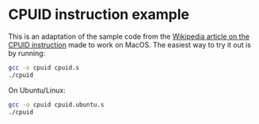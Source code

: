 # CPUID instruction example

This is an adaptation of the sample code from the [Wikipedia article on the
CPUID instruction](https://en.wikipedia.org/wiki/CPUID) made to work on MacOS.
The easiest way to try it out is by running:

```sh
gcc -o cpuid cpuid.s
./cpuid
```

On Ubuntu/Linux:

```sh
gcc -o cpuid cpuid.ubuntu.s
./cpuid
```
